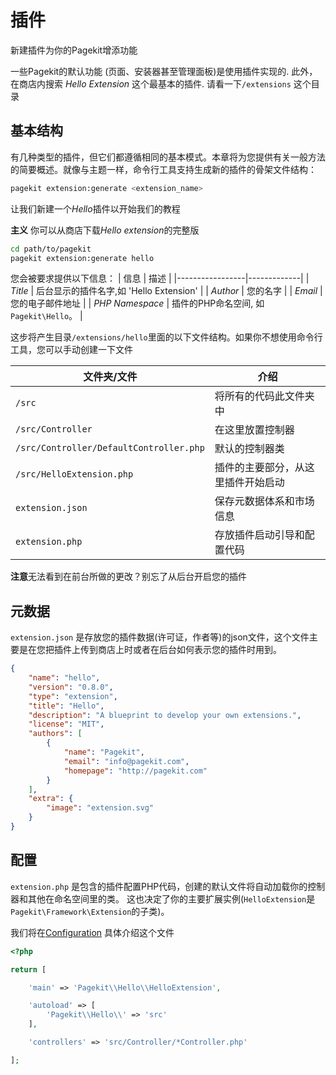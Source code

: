 # 插件

<p class="uk-article-lead">新建插件为你的Pagekit增添功能</p>

一些Pagekit的默认功能 (页面、安装器甚至管理面板)是使用插件实现的. 此外，在商店内搜索 *Hello Extension* 这个最基本的插件. 请看一下`/extensions` 这个目录

## 基本结构 

有几种类型的插件，但它们都遵循相同的基本模式。本章将为您提供有关一般方法的简要概述。就像与主题一样，命令行工具支持生成新的插件的骨架文件结构：
```bash
pagekit extension:generate <extension_name>
```

让我们新建一个*Hello*插件以开始我们的教程

**主义** 你可以从商店下载*Hello extension*的完整版

```bash
cd path/to/pagekit
pagekit extension:generate hello
```

您会被要求提供以下信息：
| 信息            | 描述         |
|-----------------|-------------|
| *Title*         | 后台显示的插件名字,如 'Hello Extension' |
| *Author*        | 您的名字 |
| *Email*         | 您的电子邮件地址 |
| *PHP Namespace* | 插件的PHP命名空间, 如 `Pagekit\Hello`。 |

这步将产生目录`/extensions/hello`里面的以下文件结构。如果你不想使用命令行工具，您可以手动创建一下文件

| 文件夹/文件    |介绍         |
|---------------|-------------|
| `/src` | 将所有的代码此文件夹中|
| `/src/Controller` | 在这里放置控制器 |
| `/src/Controller/DefaultController.php`| 默认的控制器类 |
| `/src/HelloExtension.php` | 插件的主要部分，从这里插件开始启动 |
| `extension.json` | 保存元数据体系和市场信息 |
| `extension.php` | 存放插件启动引导和配置代码 |

**注意**无法看到在前台所做的更改？别忘了从后台开启您的插件

## 元数据

`extension.json` 是存放您的插件数据(许可证，作者等)的json文件，这个文件主要是在您把插件上传到商店上时或者在后台如何表示您的插件时用到。

```json
{
    "name": "hello",
    "version": "0.8.0",
    "type": "extension",
    "title": "Hello",
    "description": "A blueprint to develop your own extensions.",
    "license": "MIT",
    "authors": [
        {
            "name": "Pagekit",
            "email": "info@pagekit.com",
            "homepage": "http://pagekit.com"
        }
    ],
    "extra": {
        "image": "extension.svg"
    }
}
```

## 配置

`extension.php` 是包含的插件配置PHP代码，创建的默认文件将自动加载你的控制器和其他在命名空间里的类。 这也决定了你的主要扩展实例(`HelloExtension`是 `Pagekit\Framework\Extension`的子类)。

我们将在[Configuration](configuration.md) 具体介绍这个文件

```php
<?php

return [

    'main' => 'Pagekit\\Hello\\HelloExtension',

	'autoload' => [
        'Pagekit\\Hello\\' => 'src'
    ],

    'controllers' => 'src/Controller/*Controller.php'

];
```
